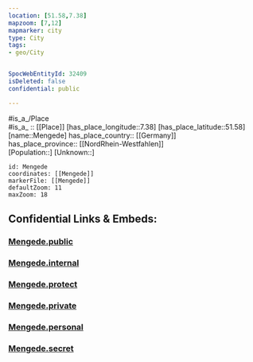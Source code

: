 ```yaml
---
location: [51.58,7.38] 
mapzoom: [7,12] 
mapmarker: city 
type: City
tags:
- geo/City


SpocWebEntityId: 32409
isDeleted: false
confidential: public

---
```

#is_a_/Place  
#is_a_ :: [[Place]] 
[has_place_longitude::7.38] 
[has_place_latitude::51.58] 
[name::Mengede] 
has_place_country:: [[Germany]]  
has_place_province:: [[NordRhein-Westfahlen]]  
[Population::] 
[Unknown::] 


```leaflet
id: Mengede
coordinates: [[Mengede]] 
markerFile: [[Mengede]] 
defaultZoom: 11 
maxZoom: 18
```


## Confidential Links & Embeds: 

### [Mengede.public](/_public/\Earth\Continent\Europe\Europe~Central\Germany\Germany~West\Nordrhein-Westfalen\counties~NW\DortmundMengede.public.md) 

### [Mengede.internal](/_internal/\Earth\Continent\Europe\Europe~Central\Germany\Germany~West\Nordrhein-Westfalen\counties~NW\DortmundMengede.internal.md) 

### [Mengede.protect](/_protect/\Earth\Continent\Europe\Europe~Central\Germany\Germany~West\Nordrhein-Westfalen\counties~NW\DortmundMengede.protect.md) 

### [Mengede.private](/_private/\Earth\Continent\Europe\Europe~Central\Germany\Germany~West\Nordrhein-Westfalen\counties~NW\DortmundMengede.private.md) 

### [Mengede.personal](/_personal/\Earth\Continent\Europe\Europe~Central\Germany\Germany~West\Nordrhein-Westfalen\counties~NW\DortmundMengede.personal.md) 

### [Mengede.secret](/_secret/\Earth\Continent\Europe\Europe~Central\Germany\Germany~West\Nordrhein-Westfalen\counties~NW\DortmundMengede.secret.md)

